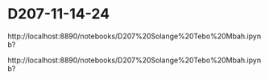 # D207-11-14-24
http://localhost:8890/notebooks/D207%20Solange%20Tebo%20Mbah.ipynb?

http://localhost:8890/notebooks/D207%20Solange%20Tebo%20Mbah.ipynb?
